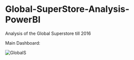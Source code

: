 # Global-SuperStore-Analysis-PowerBI
Analysis of the Global Superstore till 2016

Main Dashboard:

![GlobalS](https://user-images.githubusercontent.com/90610837/233792956-6c3da1c6-f1ca-4858-aa12-0b83e8b243b4.png)
